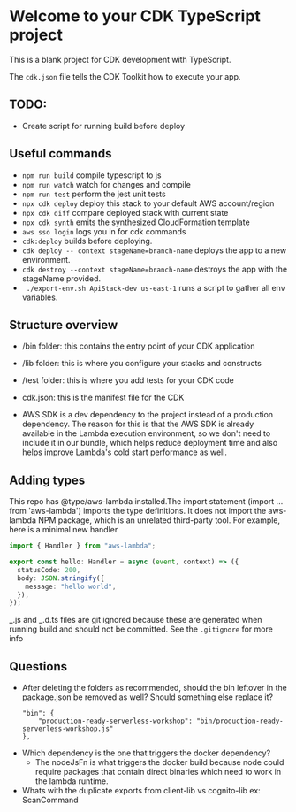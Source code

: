 # Welcome to your CDK TypeScript project

This is a blank project for CDK development with TypeScript.

The `cdk.json` file tells the CDK Toolkit how to execute your app.

## TODO:

- Create script for running build before deploy

## Useful commands

- `npm run build` compile typescript to js
- `npm run watch` watch for changes and compile
- `npm run test` perform the jest unit tests
- `npx cdk deploy` deploy this stack to your default AWS account/region
- `npx cdk diff` compare deployed stack with current state
- `npx cdk synth` emits the synthesized CloudFormation template
- `aws sso login` logs you in for cdk commands
- `cdk:deploy` builds before deploying.
- `cdk deploy -- context stageName=branch-name` deploys the app to a new environment.
- `cdk destroy --context stageName=branch-name` destroys the app with the stageName provided.
- ` ./export-env.sh ApiStack-dev us-east-1` runs a script to gather all env variables.

## Structure overview

- /bin folder: this contains the entry point of your CDK application
- /lib folder: this is where you configure your stacks and constructs
- /test folder: this is where you add tests for your CDK code

- cdk.json: this is the manifest file for the CDK
- AWS SDK is a dev dependency to the project instead of a production dependency. The reason for this is that the AWS SDK is already available in the Lambda execution environment, so we don't need to include it in our bundle, which helps reduce deployment time and also helps improve Lambda's cold start performance as well.

## Adding types

This repo has @type/aws-lambda installed.The import statement (import ... from 'aws-lambda') imports the type definitions. It does not import the aws-lambda NPM package, which is an unrelated third-party tool. For example, here is a minimal new handler

```ts
import { Handler } from "aws-lambda";

export const hello: Handler = async (event, context) => ({
  statusCode: 200,
  body: JSON.stringify({
    message: "hello world",
  }),
});
```

_.js and _.d.ts files are git ignored because these are generated when running build and should not be committed. See the `.gitignore` for more info

## Questions

- After deleting the folders as recommended, should the bin leftover in the package.json be removed as well? Should something else replace it?
  ```
  "bin": {
      "production-ready-serverless-workshop": "bin/production-ready-serverless-workshop.js"
  },
  ```
- Which dependency is the one that triggers the docker dependency?
  - The nodeJsFn is what triggers the docker build because node could require packages that contain direct binaries which need to work in the lambda runtime.
- Whats with the duplicate exports from client-lib vs cognito-lib ex: ScanCommand
